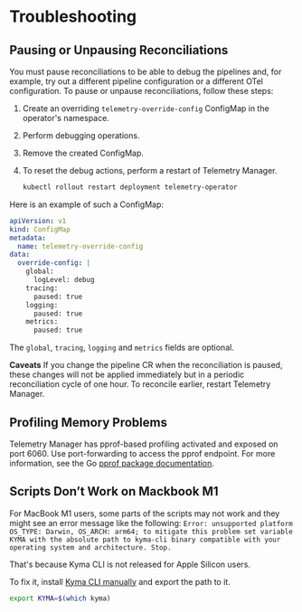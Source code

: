 # Troubleshooting

## Pausing or Unpausing Reconciliations

You must pause reconciliations to be able to debug the pipelines and, for example, try out a different pipeline configuration or a different OTel configuration. To pause or unpause reconciliations, follow these steps:

1. Create an overriding `telemetry-override-config` ConfigMap in the operator's namespace.
2. Perform debugging operations.
3. Remove the created ConfigMap.
4. To reset the debug actions, perform a restart of Telemetry Manager.

   ```bash
   kubectl rollout restart deployment telemetry-operator
   ```

Here is an example of such a ConfigMap:

```yaml
apiVersion: v1
kind: ConfigMap
metadata:
  name: telemetry-override-config
data:
  override-config: |
    global:
      logLevel: debug
    tracing:
      paused: true
    logging:
      paused: true
    metrics:
      paused: true
```

The `global`, `tracing`, `logging` and `metrics` fields are optional.

**Caveats**
If you change the pipeline CR when the reconciliation is paused, these changes will not be applied immediately but in a periodic reconciliation cycle of one hour. To reconcile earlier, restart Telemetry Manager.

## Profiling Memory Problems

Telemetry Manager has pprof-based profiling activated and exposed on port 6060. Use port-forwarding to access the pprof endpoint. For more information, see the Go [pprof package documentation](https://pkg.go.dev/net/http/pprof).

## Scripts Don’t Work on Mackbook M1

For MacBook M1 users, some parts of the scripts may not work and they might see an error message like the following:
`Error: unsupported platform OS_TYPE: Darwin, OS_ARCH: arm64; to mitigate this problem set variable KYMA with the absolute path to kyma-cli binary compatible with your operating system and architecture. Stop.`

That's because Kyma CLI is not released for Apple Silicon users.

To fix it, install [Kyma CLI manually](https://github.com/kyma-project/cli#installation) and export the path to it.

   ```bash
   export KYMA=$(which kyma)
   ```
